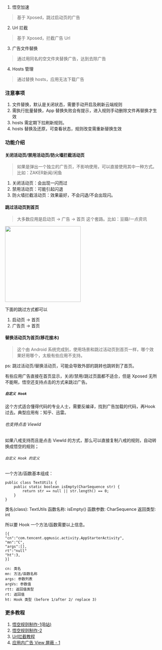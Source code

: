 1. 悟空加速
> 基于 Xposed，跳过启动页的广告
2. Url 拦截
> 基于 Xposed，拦截广告 Url
3. 广告文件替换
> 通过用同名的空文件夹替换广告，达到去除广告
4. Hosts 管理
> 通过替换 hosts，应用无法下载广告

### 注意事项
1. 文件替换，默认是关闭状态，需要手动开启及刷新云端规则
2. 需执行批量替换，App 替换失败会有提示，进入规则手动删除文件再替换才生效
3. hosts 需定期下拉刷新规则。
4. hosts 替换及还原，可查看状态，规则改变需重新替换生效

### 功能介绍
#### 关闭活动页/禁用活动页/防火墙拦截活动页
> 如果是弹出一个独立的广告页，不影响使用，可以直接使用其中一种方式。 
> 比如：ZAKER新闻/闲鱼
1. 关闭活动页：会出现一闪而过
2. 禁用活动页：可能引起闪退
3. 防火墙拦截活动页：效果最好，不会闪退/不会出现闪。

#### 跳过活动页到首页
> 大多数应用是启动页 -> 广告 -> 首页 这个套路。比如：豆瓣/一点资讯
  
<img src="https://raw.githubusercontent.com/wiki/cloudskytian/ad-wars/images/wu_kong_jump.jpg" width="250">
  
下面的跳过方式都可以
1. 启动页 -> 首页
2. 广告页 -> 首页

#### 替换活动页为首页(移花接木)

> 这个由 Android 系统完成到，使用场景和跳过活动页到首页一样，哪个效果好用哪个，太极有些应用不支持。

ps: 跳过活动页/替换活动页，可能会导致外部的跳转也跳转到了首页。

有些应用广告直接在首页显示，关闭/禁用/跳过页面都不适合，但是 Xposed 无所不能啊，悟空还支持点击的方式来跳过广告。

##### `自定义 Hook`
这个方式适合懂得代码的专业人士，需要反编译，找到广告加载的代码，再Hook过去。典型应用有：知乎、迅雷。
###### 也支持点击 ViewId
如果八戒支持而且是点击 ViewId 的方式，那么可以直接复制八戒的规则，自动转换成悟空的规则；

###### `自定义 Hook 的定义`
一个方法/函数基本组成：
```
public class TextUtils {
    public static boolean isEmpty(CharSequence str) {
        return str == null || str.length() == 0;
    }
}
```
类名(class): TextUtils
函数名称: isEmpty()
函数参数: CharSequence
返回类型: int

所以要 Hook 一个方法/函数需要以上信息。
```
[{
"cn":"com.tencent.qqmusic.activity.AppStarterActivity",
"mn":"C",
"args":[],
rt":"null"
"ht":3,
}]

cn: 类名
mn: 方法/函数名称
args: 参数列表
argVs: 参数值
rtt: 返回值类型
rt: 返回值
ht: Hook 类型 (before 1/after 2/ replace 3)

```



### 更多教程
 1. [悟空规则制作-1(B站)](https://www.bilibili.com/video/BV1sf4y197oh)
 2. [悟空规则制作-2](https://mp.weixin.qq.com/s/hgZTGoH92zVNakwvCm6gLQ)
 3. [Url拦截教程](https://github.com/cloudskytian/ad-wars/wiki/05-Url拦截教程)
 4. [应用内广告 View 屏蔽 - 1](https://mp.weixin.qq.com/s/v61rLQxWIKG8wvc5jn5HaQ)
